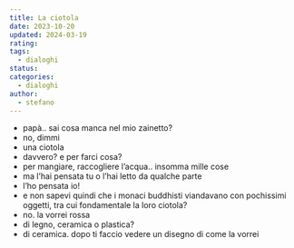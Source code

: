 ```yaml
---
title: La ciotola
date: 2023-10-20
updated: 2024-03-19
rating: 
tags:
  - dialoghi
status: 
categories:
  - dialoghi
author:
  - stefano
---
```


- papà.. sai cosa manca nel mio zainetto?
- no, dimmi
- una ciotola
- davvero? e per farci cosa?
- per mangiare, raccogliere l’acqua.. insomma mille cose
- ma l’hai pensata tu o l’hai letto da qualche parte
- l’ho pensata io!
- e non sapevi quindi che i monaci buddhisti viandavano con pochissimi oggetti, tra cui fondamentale la loro ciotola?
- no. la vorrei rossa
- di legno, ceramica o plastica?
- di ceramica. dopo ti faccio vedere un disegno di come la vorrei
